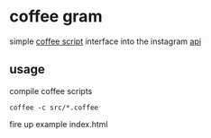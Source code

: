 # coffee gram

simple [coffee script](http://jashkenas.github.com/coffee-script/) interface into the instagram [api](http://instagram.com/developer/)

## usage

compile coffee scripts

    coffee -c src/*.coffee

fire up example index.html
